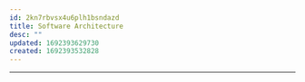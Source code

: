 ```yaml
---
id: 2kn7rbvsx4u6plh1bsndazd
title: Software Architecture
desc: ""
updated: 1692393629730
created: 1692393532828
---
```


---
